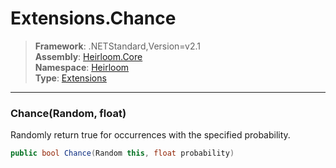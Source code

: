 # Extensions.Chance

> **Framework**: .NETStandard,Version=v2.1  
> **Assembly**: [Heirloom.Core][0]  
> **Namespace**: [Heirloom][0]  
> **Type**: [Extensions][1]

--------------------------------------------------------------------------------

### Chance(Random, float)

Randomly return true for occurrences with the specified probability.

```cs
public bool Chance(Random this, float probability)
```

[0]: ../Heirloom.Core.md
[1]: Heirloom.Extensions.md
